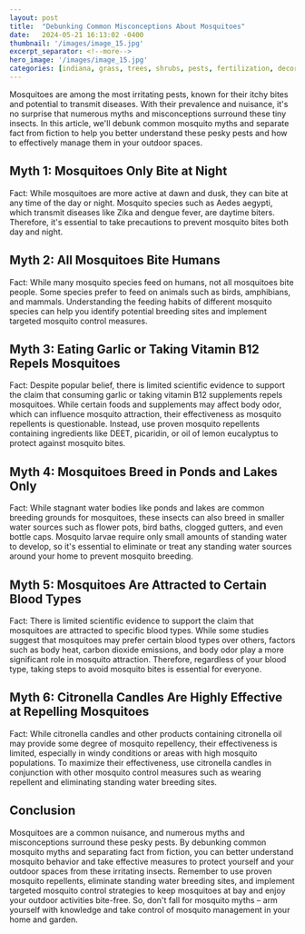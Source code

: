 ```yaml
---
layout: post
title:  "Debunking Common Misconceptions About Mosquitoes"
date:   2024-05-21 16:13:02 -0400
thumbnail: '/images/image_15.jpg'
excerpt_separator: <!--more-->
hero_image: '/images/image_15.jpg'
categories: [indiana, grass, trees, shrubs, pests, fertilization, decoration, curb appeal, garden, flowers, recreation]
---
```

Mosquitoes are among the most irritating pests, known for their itchy bites and potential to transmit diseases. <!--more-->With their prevalence and nuisance, it's no surprise that numerous myths and misconceptions surround these tiny insects. In this article, we'll debunk common mosquito myths and separate fact from fiction to help you better understand these pesky pests and how to effectively manage them in your outdoor spaces.

## Myth 1: Mosquitoes Only Bite at Night
Fact: While mosquitoes are more active at dawn and dusk, they can bite at any time of the day or night. Mosquito species such as Aedes aegypti, which transmit diseases like Zika and dengue fever, are daytime biters. Therefore, it's essential to take precautions to prevent mosquito bites both day and night.

## Myth 2: All Mosquitoes Bite Humans
Fact: While many mosquito species feed on humans, not all mosquitoes bite people. Some species prefer to feed on animals such as birds, amphibians, and mammals. Understanding the feeding habits of different mosquito species can help you identify potential breeding sites and implement targeted mosquito control measures.

## Myth 3: Eating Garlic or Taking Vitamin B12 Repels Mosquitoes
Fact: Despite popular belief, there is limited scientific evidence to support the claim that consuming garlic or taking vitamin B12 supplements repels mosquitoes. While certain foods and supplements may affect body odor, which can influence mosquito attraction, their effectiveness as mosquito repellents is questionable. Instead, use proven mosquito repellents containing ingredients like DEET, picaridin, or oil of lemon eucalyptus to protect against mosquito bites.

## Myth 4: Mosquitoes Breed in Ponds and Lakes Only
Fact: While stagnant water bodies like ponds and lakes are common breeding grounds for mosquitoes, these insects can also breed in smaller water sources such as flower pots, bird baths, clogged gutters, and even bottle caps. Mosquito larvae require only small amounts of standing water to develop, so it's essential to eliminate or treat any standing water sources around your home to prevent mosquito breeding.

## Myth 5: Mosquitoes Are Attracted to Certain Blood Types
Fact: There is limited scientific evidence to support the claim that mosquitoes are attracted to specific blood types. While some studies suggest that mosquitoes may prefer certain blood types over others, factors such as body heat, carbon dioxide emissions, and body odor play a more significant role in mosquito attraction. Therefore, regardless of your blood type, taking steps to avoid mosquito bites is essential for everyone.

## Myth 6: Citronella Candles Are Highly Effective at Repelling Mosquitoes
Fact: While citronella candles and other products containing citronella oil may provide some degree of mosquito repellency, their effectiveness is limited, especially in windy conditions or areas with high mosquito populations. To maximize their effectiveness, use citronella candles in conjunction with other mosquito control measures such as wearing repellent and eliminating standing water breeding sites.

## Conclusion
Mosquitoes are a common nuisance, and numerous myths and misconceptions surround these pesky pests. By debunking common mosquito myths and separating fact from fiction, you can better understand mosquito behavior and take effective measures to protect yourself and your outdoor spaces from these irritating insects. Remember to use proven mosquito repellents, eliminate standing water breeding sites, and implement targeted mosquito control strategies to keep mosquitoes at bay and enjoy your outdoor activities bite-free. So, don't fall for mosquito myths – arm yourself with knowledge and take control of mosquito management in your home and garden.
